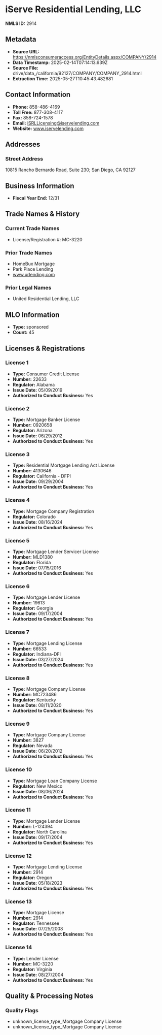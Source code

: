 # iServe Residential Lending, LLC

**NMLS ID:** 2914

## Metadata
- **Source URL:** https://nmlsconsumeraccess.org/EntityDetails.aspx/COMPANY/2914
- **Data Timestamp:** 2025-02-14T07:14:13.639Z
- **Source File:** drive/data_/california/92127/COMPANY/COMPANY_2914.html
- **Extraction Time:** 2025-05-27T10:45:43.482681

## Contact Information
- **Phone:** 858-486-4169
- **Toll Free:** 877-308-4117
- **Fax:** 858-724-1578
- **Email:** iSRLLicensing@iservelending.com
- **Website:** www.iservelending.com

## Addresses
### Street Address
10815 Rancho Bernardo Road, Suite 230; San Diego, CA 92127

## Business Information
- **Fiscal Year End:** 12/31

## Trade Names & History
### Current Trade Names
- License/Registration #: MC-3220

### Prior Trade Names
- HomeBux Mortgage
- Park Place Lending
- www.urlending.com

### Prior Legal Names
- United Residential Lending, LLC

## MLO Information
- **Type:** sponsored
- **Count:** 45

## Licenses & Registrations

### License 1
- **Type:** Consumer Credit License
- **Number:** 22633
- **Regulator:** Alabama
- **Issue Date:** 05/09/2019
- **Authorized to Conduct Business:** Yes

### License 2
- **Type:** Mortgage Banker License
- **Number:** 0920658
- **Regulator:** Arizona
- **Issue Date:** 06/29/2012
- **Authorized to Conduct Business:** Yes

### License 3
- **Type:** Residential Mortgage Lending Act License
- **Number:** 4130646
- **Regulator:** California - DFPI
- **Issue Date:** 09/29/2004
- **Authorized to Conduct Business:** Yes

### License 4
- **Type:** Mortgage Company Registration
- **Regulator:** Colorado
- **Issue Date:** 08/16/2024
- **Authorized to Conduct Business:** Yes

### License 5
- **Type:** Mortgage Lender Servicer License
- **Number:** MLD1380
- **Regulator:** Florida
- **Issue Date:** 07/15/2016
- **Authorized to Conduct Business:** Yes

### License 6
- **Type:** Mortgage Lender License
- **Number:** 19613
- **Regulator:** Georgia
- **Issue Date:** 09/17/2004
- **Authorized to Conduct Business:** Yes

### License 7
- **Type:** Mortgage Lending License
- **Number:** 66533
- **Regulator:** Indiana-DFI
- **Issue Date:** 03/27/2024
- **Authorized to Conduct Business:** Yes

### License 8
- **Type:** Mortgage Company License
- **Number:** MC723486
- **Regulator:** Kentucky
- **Issue Date:** 08/11/2020
- **Authorized to Conduct Business:** Yes

### License 9
- **Type:** Mortgage Company License
- **Number:** 3827
- **Regulator:** Nevada
- **Issue Date:** 06/20/2012
- **Authorized to Conduct Business:** Yes

### License 10
- **Type:** Mortgage Loan Company License
- **Regulator:** New Mexico
- **Issue Date:** 08/06/2024
- **Authorized to Conduct Business:** Yes

### License 11
- **Type:** Mortgage Lender License
- **Number:** L-124394
- **Regulator:** North Carolina
- **Issue Date:** 09/17/2004
- **Authorized to Conduct Business:** Yes

### License 12
- **Type:** Mortgage Lending License
- **Number:** 2914
- **Regulator:** Oregon
- **Issue Date:** 05/18/2023
- **Authorized to Conduct Business:** Yes

### License 13
- **Type:** Mortgage License
- **Number:** 2914
- **Regulator:** Tennessee
- **Issue Date:** 07/25/2008
- **Authorized to Conduct Business:** Yes

### License 14
- **Type:** Lender License
- **Number:** MC-3220
- **Regulator:** Virginia
- **Issue Date:** 08/27/2004
- **Authorized to Conduct Business:** Yes

## Quality & Processing Notes
### Quality Flags
- unknown_license_type_Mortgage Company License
- unknown_license_type_Mortgage Company License
